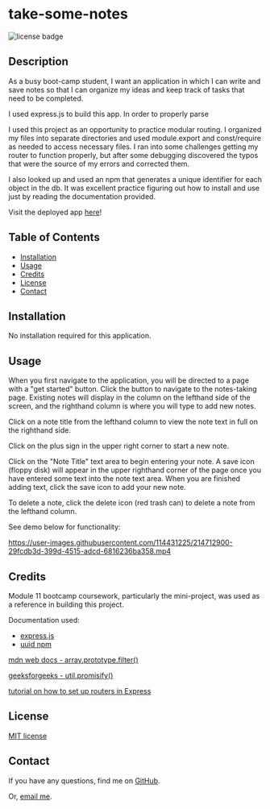 # take-some-notes

![license badge](https://img.shields.io/github/license/rbkeyes/take-some-notes)

## Description

As a busy boot-camp student, I want an application in which I can write and save notes so that I can organize my ideas and keep track of tasks that need to be completed. 

I used express.js to build this app. In order to properly parse 

I used this project as an opportunity to practice modular routing. I organized my files into separate directories and used module.export and const/require as needed to access necessary files. I ran into some challenges getting my router to function properly, but after some debugging discovered the typos that were the source of my errors and corrected them. 

I also looked up and used an npm that generates a unique identifier for each object in the db. It was excellent practice figuring out how to install and use just by reading the documentation provided. 

Visit the deployed app [here](https://take-some-notes.herokuapp.com/)!

## Table of Contents

- [Installation](#installation)
- [Usage](#usage)
- [Credits](#credits)
- [License](#license)
- [Contact](#contact)

## Installation

No installation required for this application.

## Usage

When you first navigate to the application, you will be directed to a page with a "get started" button. Click the button to navigate to the notes-taking page. Existing notes will display in the column on the lefthand side of the screen, and the righthand column is where you will type to add new notes. 

Click on a note title from the lefthand column to view the note text in full on the righthand side. 

Click on the plus sign in the upper right corner to start a new note. 

Click on the "Note Title" text area to begin entering your note. A save icon (floppy disk) will appear in the upper righthand corner of the page once you have entered some text into the note text area. When you are finished adding text, click the save icon to add your new note.

To delete a note, click the delete icon (red trash can) to delete a note from the lefthand column.

See demo below for functionality:

https://user-images.githubusercontent.com/114431225/214712900-29fcdb3d-399d-4515-adcd-6816236ba358.mp4


## Credits

Module 11 bootcamp coursework, particularly the mini-project, was used as a reference in building this project.

Documentation used:
- [express.js](https://expressjs.com/)
- [uuid npm](https://www.npmjs.com/package/uuid)

[mdn web docs - array.prototype.filter()](https://developer.mozilla.org/en-US/docs/Web/JavaScript/Reference/Global_Objects/Array/filter)

[geeksforgeeks - util.promisify()](https://www.geeksforgeeks.org/node-js-util-promisify-method/)

[tutorial on how to set up routers in Express](https://medium.com/@zachcaceres/child-routers-in-express-56f904597b1b)

## License

[MIT license](./LICENSE)

## Contact

If you have any questions, find me on [GitHub](https://github.com/rbkeyes).

Or, [email me](mailto:rbkeyes@gmail.com).
